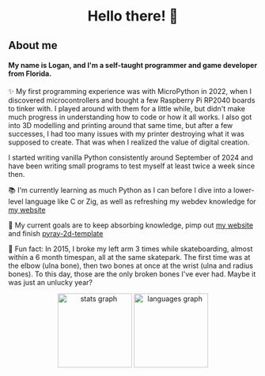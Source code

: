 <h1 align="center">Hello there! 👋</h1>

## About me

#### My name is Logan, and I'm a self-taught programmer and game developer from Florida.

✨ My first programming experience was with MicroPython in 2022, when I discovered microcontrollers and bought a few Raspberry Pi RP2040 boards to tinker with. I played around with them for a little while, but didn't make much progress in understanding how to code or how it all works. I also got into 3D modelling and printing around that same time, but after a few successes, I had too many issues with my printer destroying what it was supposed to create. That was when I realized the value of digital creation.

I started writing vanilla Python consistently around September of 2024 and have been writing small programs to test myself at least twice a week since then.

📚 I'm currently learning as much Python as I can before I dive into a lower-level language like C or Zig, as well as refreshing my webdev knowledge for [my website](https://loganr914.github.io/my-website/)

🎯 My current goals are to keep absorbing knowledge, pimp out [my website](https://loganr914.github.io/my-website/) and finish [pyray-2d-template](https://github.com/loganr914/pyray-2d-template/)

🎲 Fun fact: In 2015, I broke my left arm 3 times while skateboarding, almost within a 6 month timespan, all at the same skatepark. The first time was at the elbow (ulna bone), then two bones at once at the wrist (ulna and radius bones). To this day, those are the only broken bones I've ever had. Maybe it was just an unlucky year?



<div align="center">
  <img src="https://github-readme-stats.vercel.app/api?username=loganr914&hide_title=false&hide_rank=false&show_icons=true&include_all_commits=true&count_private=true&disable_animations=false&theme=dracula&locale=en&hide_border=false&order=1" height="150" alt="stats graph"  />
  <img src="https://github-readme-stats.vercel.app/api/top-langs?username=loganr914&locale=en&hide_title=false&layout=compact&card_width=320&langs_count=5&theme=dracula&hide_border=false&order=2" height="150" alt="languages graph"  />
</div>
